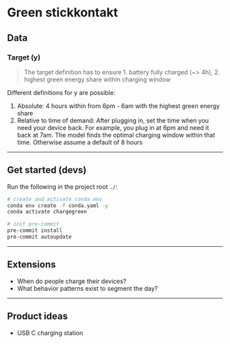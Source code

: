 # Green stickkontakt

## Data

###

### Target (y)

> The target definition has to ensure 1. battery fully charged (~> 4h), 2. highest green energy share within charging window

Different definitions for y are possible:

1. Absolute: 4 hours within from 6pm - 6am with the highest green energy share
2. Relative to time of demand: After plugging in, set the time when you need your device back. For example, you plug in at 6pm and need it back at 7am. The model finds the optimal charging window within that time. Otherwise assume a default of 8 hours

---

## Get started (devs)

Run the following in the project root `./`:

```bash
# create and activate conda env
conda env create -f conda.yaml -y
conda activate chargegreen

# init pre-commit
pre-commit install
pre-commit autoupdate
```

---


## Extensions

* When do people charge their devices?
* What behavior patterns exist to segment the day?

---

## Product ideas

* USB C charging station
